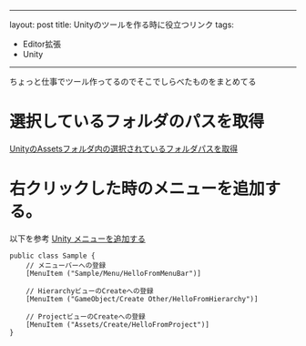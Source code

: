 
---
layout: post
title: Unityのツールを作る時に役立つリンク
tags:
- Editor拡張
- Unity
---

ちょっと仕事でツール作ってるのでそこでしらべたものをまとめてる




# 選択しているフォルダのパスを取得

[UnityのAssetsフォルダ内の選択されているフォルダパスを取得](http://lo25131.hatenablog.com/entry/2015/09/27/194807)

# 右クリックした時のメニューを追加する。

以下を参考
[Unity メニューを追加する](https://www.tcmobile.jp/dev_blog/programming/unity-%E3%83%A1%E3%83%8B%E3%83%A5%E3%83%BC%E3%82%92%E8%BF%BD%E5%8A%A0%E3%81%99%E3%82%8B/)

```
public class Sample {
    // メニューバーへの登録
    [MenuItem ("Sample/Menu/HelloFromMenuBar")]
 
    // HierarchyビューのCreateへの登録
    [MenuItem ("GameObject/Create Other/HelloFromHierarchy")]
 
    // ProjectビューのCreateへの登録
    [MenuItem ("Assets/Create/HelloFromProject")]
}
```
